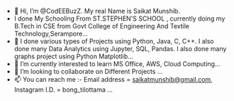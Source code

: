 - 👋 Hi, I’m @CodEEBuzZ. My real Name is Saikat Munshib.
- I done My Schooling From ST.STEPHEN'S SCHOOL , currently doing my B.Tech in CSE from Govt College of Engineering And Textile Technology,Serampore...
- 👀 I done various types of Projects using Python, Java, C, C++. I also done many Data Analytics using Jupyter, SQL, Pandas. I also done many graphs project using Python Matplotlib...
- 🌱 I’m currently interested to learn MS Office, AWS, Cloud Computing... 
- 💞️ I’m looking to collaborate on Different Projects ...
- 📫 You can reach me :- Email address = saikatmunshib@gmail.com, Instagram I.D. = bong_tilottama ...

<!---
CodEEBuzZ/CodEEBuzZ is a ✨ special ✨ repository because its `README.md` (this file) appears on your GitHub profile.
You can click the Preview link to take a look at your changes.
--->
